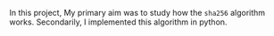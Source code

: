 In this project, My primary aim was to study how the `sha256` algorithm works.
Secondarily, I implemented this algorithm in python.

